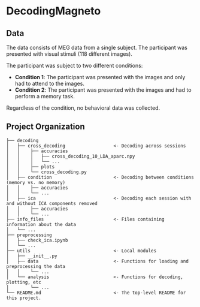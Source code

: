 # DecodingMagneto

## Data
The data consists of MEG data from a single subject. The participant was presented with visual stimuli (118 different images). 

The participant was subject to two different conditions:
- **Condition 1**: The participant was presented with the images and only had to attend to the images.
- **Condition 2**: The participant was presented with the images and had to perform a memory task.

Regardless of the condition, no behavioral data was collected.

## Project Organization
```
├── decoding
│   ├── cross_decoding                  <- Decoding across sessions
│   │    ├── accuracies                
│   │    │   ├── cross_decoding_10_LDA_aparc.npy       
│   │    │   └── ...
│   │    ├── plots                      
│   │    └── cross_decoding.py          
│   ├── condition                       <- Decoding between conditions (memory vs. no memory)
│   │    ├── accuracies
│   │    └── ...
│   ├── ica                             <- Decoding each session with and without ICA components removed
│   │    ├── accuracies
│   │    └── ...
├── info_files                          <- Files containing information about the data
│   └── ...           
├── preprocessing
│   ├── check_ica.ipynb                 
│   └── ...              
├── utils                               <- Local modules
│   ├── __init__.py
│   ├── data                            <- Functions for loading and preprocessing the data
│   │    └── ...
│   └── analysis                        <- Functions for decoding, plotting, etc
│        └── ...
└── README.md                           <- The top-level README for this project.  
```